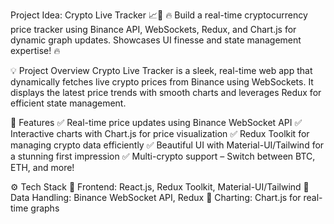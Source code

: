 Project Idea: Crypto Live Tracker 📈🚀
🔥 Build a real-time cryptocurrency price tracker using Binance API, WebSockets, Redux, and Chart.js for dynamic graph updates. Showcases UI finesse and state management expertise! 🔥


💡 Project Overview
Crypto Live Tracker is a sleek, real-time web app that dynamically fetches live crypto prices from Binance using WebSockets. It displays the latest price trends with smooth charts and leverages Redux for efficient state management.


🚀 Features
✅ Real-time price updates using Binance WebSocket API
✅ Interactive charts with Chart.js for price visualization
✅ Redux Toolkit for managing crypto data efficiently
✅ Beautiful UI with Material-UI/Tailwind for a stunning first impression
✅ Multi-crypto support – Switch between BTC, ETH, and more!

⚙️ Tech Stack
🔹 Frontend: React.js, Redux Toolkit, Material-UI/Tailwind
🔹 Data Handling: Binance WebSocket API, Redux
🔹 Charting: Chart.js for real-time graphs


